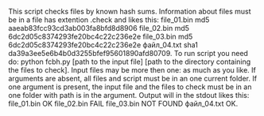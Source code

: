 This script checks files by known hash sums. 
Information about files must be in a file has extention .check and likes this:
file_01.bin md5 aaeab83fcc93cd3ab003fa8bfd8d8906
file_02.bin md5 6dc2d05c8374293fe20bc4c22c236e2e
file_03.bin md5 6dc2d05c8374293fe20bc4c22c236e2e
файл_04.txt sha1 da39a3ee5e6b4b0d3255bfef95601890afd80709.
To run script you need do:
python fcbh.py [path to the input file] [path to the directory containing the files to check].
Input files may be more then one: as much as you like.
If arguments are absent, all files and script must be in an one current folder.
If one argument is present, the input file and the files to check must be in an one folder with path is in the argument.
Output will in the stdout likes this:
  file_01.bin OK
  file_02.bin FAIL
  file_03.bin NOT FOUND
  файл_04.txt OK.

